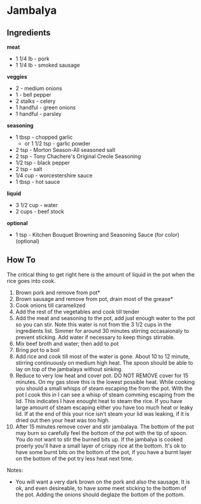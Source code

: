 # Jambalya

## Ingredients

**meat**

* 1 1/4 lb - pork
* 1 1/4 lb - smoked sausage

**veggies**

* 2 - medium onions
* 1 - bell pepper
* 2 stalks - celery
* 1 handful - green onions
* 1 handful - parsley

**seasoning**

* 1 tbsp - chopped garlic 
  * or 1 1/2 tsp - garlic powder
* 2 tsp - Morton Season-All seasoned salt
* 2 tsp - Tony Chachere's Original Creole Seasoning
* 1/2 tsp - black pepper
* 2 tsp - salt
* 1/4 cup - worcestershire sauce 
* 1 tbsp - hot sauce

**liquid**

* 3 1/2 cup - water 
* 2 cups - beef stock

**optional**

* 1 tsp - Kitchen Bouquet Browning and Seasoning Sauce (for color) (optional)

## How To

The critical thing to get right here is the amount of liquid in the pot when the rice goes into cook.

1.  Brown pork and remove from pot*
2.  Brown sausage and remove from pot, drain most of the grease*
3.  Cook onions till caramelized
4.  Add the rest of the vegetables and cook till tender
5.  Add the meat and seasoning to the pot, add just enough water to the pot so you can stir.  Note this water is not from the 3 1/2 cups in the ingredients list.  Simmer for around 30 minutes stirring occasaionaly to prevent sticking.  Add water if necessary to keep things stirrable.
6.  Mix beef broth and water; then add to pot
7.  Bring pot to a boil 
8.  Add rice and cook till most of the water is gone.  About 10 to 12 minute, stirring continuously on medium high heat.  The spoon should be able to lay on top of the jambalaya  without sinking.
9.  Reduce to very low heat and cover pot.  DO NOT REMOVE cover for 15 minutes.  On my gas stove this is the lowest possible heat.  While cooking you should a small whisps of steam escaping the from the pot.  With the pot I cook this in I can see a whisp of steam comming escaping from the lid.  This indicates I have enought heat to steam the rice.  If you have large amount of steam escaping either you have too much heat or leaky lid.  If at the end of this your rice isn't steam your lid was leaking, if it is dried out then your heat was too high.
10. After 15 minutes remove cover and stir jambalaya.  The bottom of the pot may burn so carefully feel the bottom of the pot with the tip of spoon.  You do not want to stir the burned bits up.  If the jambalya is cooked proerly you'll have a small layer of crispy rice at the bottom.  It's ok to have some burnt bits on the bottom of the pot, if you have a burnt layer on the bottom of the pot try less heat next time.   

Notes:
* You will want a very dark brown on the pork and also the sausage.  It is ok, and even desireable, to have some meet sticking to the bottom of the pot.  Adding the onions should deglaze the bottom of the pottom.
